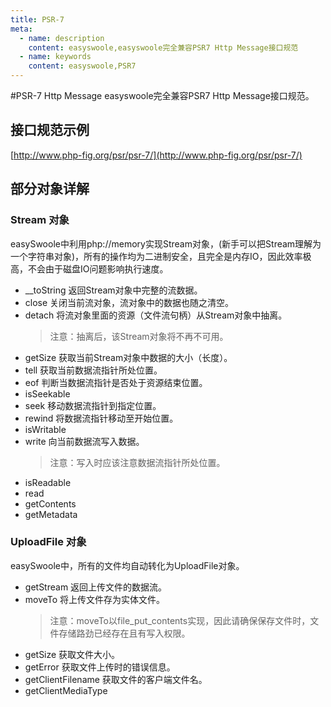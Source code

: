 ```yaml
---
title: PSR-7
meta:
  - name: description
    content: easyswoole,easyswoole完全兼容PSR7 Http Message接口规范
  - name: keywords
    content: easyswoole,PSR7
---
```


#PSR-7 Http Message
easyswoole完全兼容PSR7 Http Message接口规范。
## 接口规范示例
[http://www.php-fig.org/psr/psr-7/](http://www.php-fig.org/psr/psr-7/)

## 部分对象详解
### Stream 对象
easySwoole中利用php://memory实现Stream对象，(新手可以把Stream理解为一个字符串对象)，所有的操作均为二进制安全，且完全是内存IO，因此效率极高，不会由于磁盘IO问题影响执行速度。
   - __toString
   返回Stream对象中完整的流数据。
   - close
   关闭当前流对象，流对象中的数据也随之清空。
   - detach
   将流对象里面的资源（文件流句柄）从Stream对象中抽离。
        > 注意：抽离后，该Stream对象将不再不可用。
   - getSize
   获取当前Stream对象中数据的大小（长度）。
   - tell
   获取当前数据流指针所处位置。
   - eof
   判断当数据流指针是否处于资源结束位置。
   - isSeekable
   - seek
   移动数据流指针到指定位置。
   - rewind
   将数据流指针移动至开始位置。
   - isWritable
   - write
   向当前数据流写入数据。
        > 注意：写入时应该注意数据流指针所处位置。
   - isReadable
   - read
   - getContents
   - getMetadata
   
### UploadFile 对象
easySwoole中，所有的文件均自动转化为UploadFile对象。
   - getStream
   返回上传文件的数据流。
   - moveTo
   将上传文件存为实体文件。
        >注意：moveTo以file_put_contents实现，因此请确保保存文件时，文件存储路劲已经存在且有写入权限。 
   - getSize
   获取文件大小。
   - getError
   获取文件上传时的错误信息。
   - getClientFilename
   获取文件的客户端文件名。
   - getClientMediaType
   
